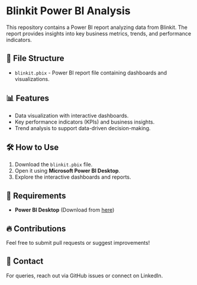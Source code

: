 # Blinkit Power BI Analysis

This repository contains a Power BI report analyzing data from Blinkit. The report provides insights into key business metrics, trends, and performance indicators.

## 📂 File Structure
- `blinkit.pbix` - Power BI report file containing dashboards and visualizations.

## 📊 Features
- Data visualization with interactive dashboards.
- Key performance indicators (KPIs) and business insights.
- Trend analysis to support data-driven decision-making.

## 🛠️ How to Use
1. Download the `blinkit.pbix` file.
2. Open it using **Microsoft Power BI Desktop**.
3. Explore the interactive dashboards and reports.

## 📌 Requirements
- **Power BI Desktop** (Download from [here](https://powerbi.microsoft.com/))

## 🔥 Contributions
Feel free to submit pull requests or suggest improvements!

## 📩 Contact
For queries, reach out via GitHub issues or connect on LinkedIn.


